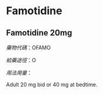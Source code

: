 # Famotidine

## Famotidine 20mg

*藥物代碼*：OFAMO

*給藥途徑*：O

*用法用量*：

Adult 20 mg bid or 40 mg at bedtime.

